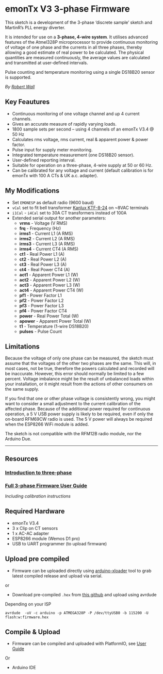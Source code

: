 # emonTx V3 3-phase Firmware

This sketch is a development of the 3-phase ‘discrete sample’ sketch and MartinR’s PLL
energy diverter.

It is intended for use on a **3-phase, 4-wire system**. It utilises advanced
features of the Atmel328P microprocessor to provide continuous monitoring of voltage of
one phase and the currents in all three phases, thereby allowing a good estimate of real
power to be calculated. The physical quantities are measured continuously, the average
values are calculated and transmitted at user-defined intervals.

Pulse counting and temperature monitoring using a single DS18B20 sensor is supported.

*By [Robert Wall](https://community.openenergymonitor.org/u/robert.wall/summary)*

## Key Feautures

- Continuous monitoring of one voltage channel and up 4 current channels.
- Gives an accurate measure of rapidly varying loads.
- 1800 sample sets per second – using 4 channels of an emonTx V3.4 @ 50 Hz
- Calculates rms voltage, rms current, real & apparent power & power factor.
- Pulse input for supply meter monitoring.
- Integrated temperature measurement (one DS18B20 sensor).
- User-defined reporting interval.
- Suitable for operation on a three-phase, 4-wire supply at 50 or 60 Hz.
- Can be calibrated for any voltage and current (default calibration is for emonTx with 100 A CTs & UK a.c. adapter).

## My Modifications
- Set `EMONESP` as default radio (9600 baud)
- `vCal` set to fit bell transformer [Kanlux KTF-8-24](https://www.kanlux.com/en/product/23260/KTF-8-24) on ~8VAC terminals
- `i1Cal` - `i4Cal` set to 30A CT transformers instead of 100A
- Extended serial output for another parameters: 
    - **vrms** - Voltage (V RMS)
    - **frq** - Frequency (Hz)
    - **irms1** - Current L1 (A RMS)
    - **irms2** - Current L2 (A RMS)
    - **irms3** - Current L3 (A RMS)
    - **irms4** - Current CT4 (A RMS)
    - **ct1** - Real Power L1 (A)
    - **ct2** - Real Power L2 (A)
    - **ct3** - Real Power L3 (A)
    - **ct4** - Real Power CT4 (A)
    - **act1** - Apparent Power L1 (W)
    - **act2** - Apparent Power L2 (W)
    - **act3** - Apparent Power L3 (W)
    - **act4** - Apparent Power CT4 (W)
    - **pf1** - Power Factor L1
    - **pf2** - Power Factor L2
    - **pf3** - Power Factor L3
    - **pf4** - Power Factor CT4
    - **power** - Real Power Total (W)
    - **apower** - Apparent Power Total (W)
    - **t1** - Temperature (1-wire DS18B20)
    - **pulses** - Pulse Count

## Limitations

Because the voltage of only one phase can be measured, the sketch must assume that
the voltages of the other two phases are the same. This will, in most cases, not be true,
therefore the powers calculated and recorded will be inaccurate. However, this error
should normally be limited to a few percent. Voltage imbalance might be the result of
unbalanced loads within your installation, or it might result from the actions of other
consumers on the same supply.

If you find that one or other phase voltage is consistently wrong, you might want to
consider a small adjustment to the current calibration of the affected phase.
Because of the additional power required for continuous operation, a 5 V USB power
supply is likely to be required, even if only the on-board RFM69CW radio is used. The 5 V
power will always be required when the ESP8266 WiFi module is added.

The sketch is not compatible with the RFM12B radio module, nor the Arduino Due.


***

## Resources

### [Introduction to three-phase](https://learn.openenergymonitor.org/electricity-monitoring/ac-power-theory/3-phase-power)

### [Full 3-phase Firmware User Guide](emontx-3-phase-userguide.pdf)
*Including calibration instructions*

## Required Hardware

- emonTx V3.4
- 3 x Clip on CT sensors
- 1 x AC-AC adapter
- ESP8266 module (Wemos D1 pro)
- USB to UART programmer (to upload firmware)

## Upload pre compiled

- Firmware can be uploaded directly using [arduino-xloader](https://www.hobbytronics.co.uk/arduino-xloader) tool to grab latest compiled release and upload via serial.

or

- Download pre-compiled `.hex` from [this github](https://github.com/stanoba/emontx-3phase/tree/master/compiled) and upload using avrdude

Depending on your ISP

`avrdude  -uV -c arduino -p ATMEGA328P -P /dev/ttyUSB0 -b 115200 -U flash:w:firmware.hex`


## Compile & Upload

- Firmware can be compiled and uploaded with PlatformIO, see [User Guide](https://guide.openenergymonitor.org/technical/compiling)

Or

- Arduino IDE
